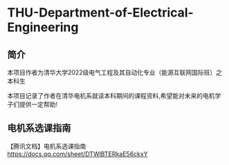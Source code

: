 # THU-Department-of-Electrical-Engineering
## 简介
本项目作者为清华大学2022级电气工程及其自动化专业（能源互联网国际班）之本科生


本项目记录了作者在清华电机系就读本科期间的课程资料,希望能对未来的电机学子们提供一定帮助!

## 电机系选课指南
【腾讯文档】电机系选课指南 https://docs.qq.com/sheet/DTWlBTERkaE56ckxY
